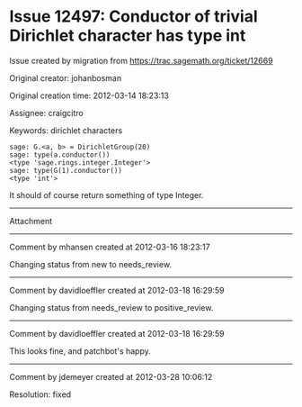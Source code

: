 # Issue 12497: Conductor of trivial Dirichlet character has type int

Issue created by migration from https://trac.sagemath.org/ticket/12669

Original creator: johanbosman

Original creation time: 2012-03-14 18:23:13

Assignee: craigcitro

Keywords: dirichlet characters


```
sage: G.<a, b> = DirichletGroup(20)
sage: type(a.conductor())
<type 'sage.rings.integer.Integer'>
sage: type(G(1).conductor())
<type 'int'>
```

It should of course return something of type Integer.


---

Attachment


---

Comment by mhansen created at 2012-03-16 18:23:17

Changing status from new to needs_review.


---

Comment by davidloeffler created at 2012-03-18 16:29:59

Changing status from needs_review to positive_review.


---

Comment by davidloeffler created at 2012-03-18 16:29:59

This looks fine, and patchbot's happy.


---

Comment by jdemeyer created at 2012-03-28 10:06:12

Resolution: fixed
